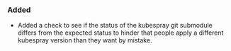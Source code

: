 ### Added

- Added a check to see if the status of the kubespray git submodule differs from the expected status to hinder that people apply a different kubespray version than they want by mistake.
